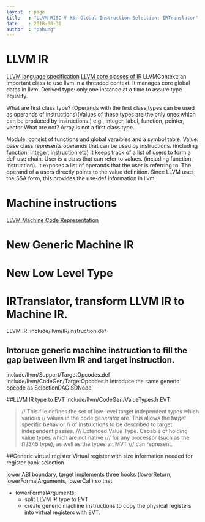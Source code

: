 ```yaml
---
layout  : page
title   : "LLVM RISC-V #3: Global Instruction Selection: IRTranslator"
date    : 2018-08-31
author  : "pshung"
---
```



# LLVM IR
[LLVM language specification](https://llvm.org/docs/LangRef.html)
[LLVM core classes of IR](http://llvm.org/docs/ProgrammersManual.html#the-core-llvm-class-hierarchy-reference)
LLVMContext: an important class to use llvm in a threaded context. It manages core global datas in llvm.
Derived type: only one instance at a time to assure type equality.

What are first class type? (Operands with the first class types can be used as operands of instructions)(Values of these types are the only ones which can be produced by instructions.)
e.g., integer, label, function, pointer, vector
What are not?
Array is not a first class type.

Module: consist of functions and global varaibles and a symbol table.
Value: base class represents operands that can be used by instructions. (including function, integer, instruction etc)
It keeps track of a list of users to form a def-use chain.
User is a class that can refer to values. (including function, instruction). It exposes a list of operands that the user is referring to. The operand of a users directly points to the value definition. Since LLVM uses the SSA form, this provides the use-def information in llvm.

# Machine instructions
[LLVM Machine Code Representation](https://llvm.org/docs/CodeGenerator.html#id21)

# New Generic Machine IR

# New Low Level Type

# IRTranslator, transform LLVM IR to Machine IR.
LLVM IR:
include/llvm/IR/Instruction.def 
## Intoruce generic machine instruction to fill the gap between llvm IR and target instruction.
include/llvm/Support/TargetOpcodes.def 
include/llvm/CodeGen/TargetOpcodes.h 
Introduce the same generic opcode as SelectionDAG SDNode

##LLVM IR type to EVT
include/llvm/CodeGen/ValueTypes.h 
EVT:
>// This file defines the set of low-level target independent types which various
// values in the code generator are.  This allows the target specific behavior
// of instructions to be described to target independent passes.
/// Extended Value Type. Capable of holding value types which are not native
/// for any processor (such as the i12345 type), as well as the types an MVT
/// can represent.

##Generic virtual register
Virtual register with size information needed for register bank selection

lower ABI boundary, target implements three hooks (lowerReturn, lowerFormalArguments, lowerCall) so that 
* lowerFormalArguments:
  * split LLVM IR type to EVT
  * create generic machine instructions to copy the physical registers into virtual registers with EVT.